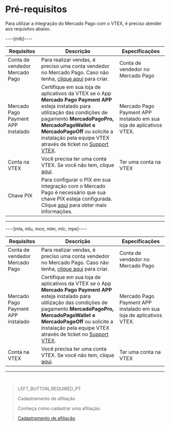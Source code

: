 # Pré-requisitos

Para utilizar a integração do Mercado Pago com o VTEX, é preciso atender aos requisitos abaixo. 

----[mlb]----

|Requisitos|Descrição|Especificações|
|---|---|---|
|Conta de vendedor Mercado Pago|Para realizar vendas, é preciso uma conta vendedor no Mercado Pago. Caso não tenha, [clique aqui](https://www.mercadopago[FAKER][URL][DOMAIN]/hub/registration/landing) para criar.|Conta de vendedor no Mercado Pago|
|Mercado Pago Payment APP instalado|Certifique em sua loja de aplicativos da VTEX se o App **Mercado Pago Payment APP** esteja instalado para utilização das condições de pagamento **MercadoPagoPro, MercadoPagoWallet e MercadoPagoOff** ou solicite a instalação pela equipe VTEX através de ticket no [Support VTEX](https://help.vtex.com/es/support).|Mercado Pago Payment APP instalado em sua loja de aplicativos VTEX.|
|Conta na VTEX|Você precisa ter uma conta VTEX. Se você não tem, clique [aqui](https://vtex.com/br-pt/contato/).|Ter uma conta na VTEX|
|Chave PIX|Para configurar o PIX em sua integração com o Mercado Pago é necessário que sua chave PIX esteja configurada. Clique [aqui](https://www.mercadopago.com.br/ajuda/17843) para obter mais informações.|

------------

----[mla, mlu, mco, mlm, mlc, mpe]----

|Requisitos|Descrição|Especificações|
|---|---|---|
|Conta de vendedor Mercado Pago|Para realizar vendas, é preciso uma conta vendedor no Mercado Pago. Caso não tenha, [clique aqui](https://www.mercadopago[FAKER][URL][DOMAIN]/hub/registration/landing) para criar.|Conta de vendedor no Mercado Pago|
|Mercado Pago Payment APP instalado|Certifique em sua loja de aplicativos da VTEX se o App **Mercado Pago Payment APP** esteja instalado para utilização das condições de pagamento **MercadoPagoPro, MercadoPagoWallet e MercadoPagoOff** ou solicite a instalação pela equipe VTEX através de ticket no [Support VTEX](https://help.vtex.com/es/support).|Mercado Pago Payment APP instalado em sua loja de aplicativos VTEX.|
|Conta na VTEX|Você precisa ter uma conta VTEX. Se você não tem, clique [aqui](https://vtex.com/br-pt/contato/).|Ter uma conta na VTEX|

------------

&nbsp;

> LEFT_BUTTON_REQUIRED_PT
>
> Cadastramento de afiliação
>
> Conheça como cadastrar uma afiliação.
>
> [Cadastramento de afiliação](https://www.mercadopago[FAKER][URL][DOMAIN]/developers/pt/guides/plugins/unofficial/vtex/gateway-affiliations)